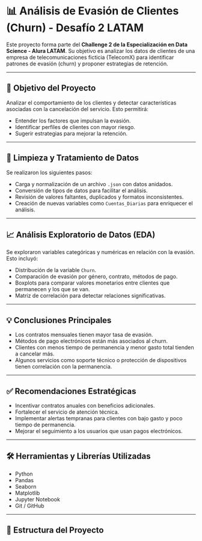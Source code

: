 # 📊 Análisis de Evasión de Clientes (Churn) - Desafío 2 LATAM

Este proyecto forma parte del **Challenge 2 de la Especialización en Data Science - Alura LATAM**. Su objetivo es analizar los datos de clientes de una empresa de telecomunicaciones ficticia (TelecomX) para identificar patrones de evasión (churn) y proponer estrategias de retención.

---

## 🎯 Objetivo del Proyecto

Analizar el comportamiento de los clientes y detectar características asociadas con la cancelación del servicio. Esto permitirá:

- Entender los factores que impulsan la evasión.
- Identificar perfiles de clientes con mayor riesgo.
- Sugerir estrategias para mejorar la retención.

---

## 🧹 Limpieza y Tratamiento de Datos

Se realizaron los siguientes pasos:

- Carga y normalización de un archivo `.json` con datos anidados.
- Conversión de tipos de datos para facilitar el análisis.
- Revisión de valores faltantes, duplicados y formatos inconsistentes.
- Creación de nuevas variables como `Cuentas_Diarias` para enriquecer el análisis.

---

## 📈 Análisis Exploratorio de Datos (EDA)

Se exploraron variables categóricas y numéricas en relación con la evasión. Esto incluyó:

- Distribución de la variable `Churn`.
- Comparación de evasión por género, contrato, métodos de pago.
- Boxplots para comparar valores monetarios entre clientes que permanecen y los que se van.
- Matriz de correlación para detectar relaciones significativas.

---

## 💡 Conclusiones Principales

- Los contratos mensuales tienen mayor tasa de evasión.
- Métodos de pago electrónicos están más asociados al churn.
- Clientes con menos tiempo de permanencia y menor gasto total tienden a cancelar más.
- Algunos servicios como soporte técnico o protección de dispositivos tienen correlación con la permanencia.

---

## ✅ Recomendaciones Estratégicas

- Incentivar contratos anuales con beneficios adicionales.
- Fortalecer el servicio de atención técnica.
- Implementar alertas tempranas para clientes con bajo gasto y poco tiempo de permanencia.
- Mejorar el seguimiento a los usuarios que usan pagos electrónicos.

---

## 🛠️ Herramientas y Librerías Utilizadas

- Python
- Pandas
- Seaborn
- Matplotlib
- Jupyter Notebook
- Git / GitHub

---

## 📂 Estructura del Proyecto

